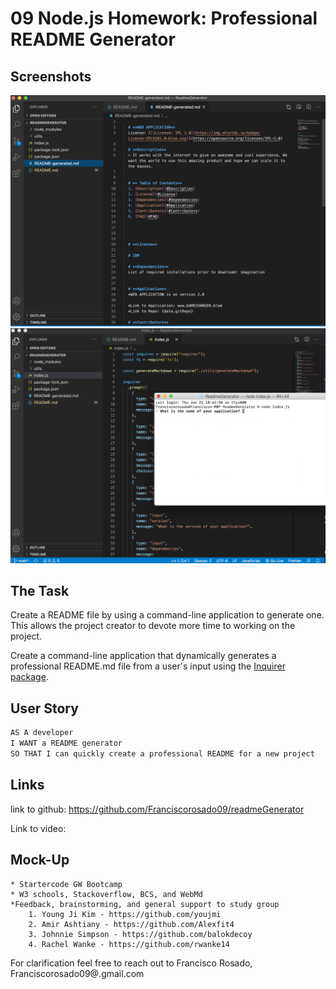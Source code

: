 # 09 Node.js Homework: Professional README Generator

## Screenshots
![ScreenShotTerminalPrompts](./screenshots/ScreenShotTerminalPrompts.png)
![ScreenShotSampleReadme](./screenshots/ScreenShotSampleReadme.png)

## The Task


Create a README file by using a command-line application to generate one. This allows the project creator to devote more time to working on the project.

Create a command-line application that dynamically generates a professional README.md file from a user's input using the [Inquirer package](https://www.npmjs.com/package/inquirer). 



## User Story

```md
AS A developer
I WANT a README generator
SO THAT I can quickly create a professional README for a new project
```

## Links

link to github: https://github.com/Franciscorosado09/readmeGenerator

Link to video:




## Mock-Up

    * Startercode GW Bootcamp
    * W3 schools, Stackoverflow, BCS, and WebMd 
    *Feedback, brainstorming, and general support to study group
        1. Young Ji Kim - https://github.com/youjmi
        2. Amir Ashtiany - https://github.com/Alexfit4
        3. Johnnie Simpson - https://github.com/balokdecoy
        4. Rachel Wanke - https://github.com/rwanke14

 For clarification feel free to reach out to Francisco Rosado, Franciscorosado09@.gmail.com
 






